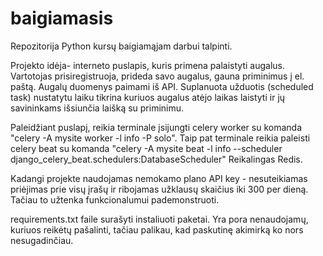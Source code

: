 # baigiamasis
Repozitorija Python kursų baigiamąjam darbui talpinti.

Projekto idėja- interneto puslapis, kuris primena palaistyti augalus. Vartotojas prisiregistruoja, prideda savo augalus, gauna priminimus į el. paštą. Augalų duomenys paimami iš API. Suplanuota užduotis (scheduled task) nustatytu laiku tikrina kuriuos augalus atėjo laikas laistyti ir jų savininkams išsiunčia laišką su priminimu.

Paleidžiant puslapį, reikia terminale įsijungti celery worker su komanda "celery -A mysite worker -l info -P solo".
Taip pat terminale reikia paleisti celery beat su komanda 
"celery -A mysite beat -l info --scheduler django_celery_beat.schedulers:DatabaseScheduler"
Reikalingas Redis.

Kadangi projekte naudojamas nemokamo plano API key - nesuteikiamas priėjimas prie visų įrašų ir ribojamas užklausų skaičius iki 300 per dieną. Tačiau to užtenka funkcionalumui pademonstruoti. 

requirements.txt faile surašyti instaliuoti paketai. Yra pora nenaudojamų, kuriuos reikėtų pašalinti, tačiau palikau, kad paskutinę akimirką ko nors nesugadinčiau.
